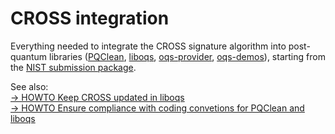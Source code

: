 # CROSS integration

Everything needed to integrate the CROSS signature algorithm into post-quantum libraries  ([PQClean][repo_PQClean], [liboqs][repo_liboqs], [oqs-provider][repo_oqs-provider], [oqs-demos][repo_oqs-demos]), starting from the [NIST submission package][CROSS_package].

[CROSS_package]: https://www.cross-crypto.com/nist-submission.html
[repo_PQClean]: https://github.com/PQClean/PQClean/
[repo_liboqs]: https://github.com/open-quantum-safe/liboqs
[repo_oqs-provider]: https://github.com/open-quantum-safe/oqs-provider
[repo_oqs-demos]: https://github.com/open-quantum-safe/oqs-demos
[repo_oqs-bind]: https://github.com/Martyrshot/OQS-bind

See also: 
\
[&#8594; HOWTO Keep CROSS updated in liboqs](https://github.com/rtjk/CROSS-PQClean/blob/main/HOWTO_liboqs.md)
\
[&#8594; HOWTO Ensure compliance with coding convetions for PQClean and liboqs](https://github.com/rtjk/CROSS-PQClean/blob/main/HOWTO_compliance.md)

